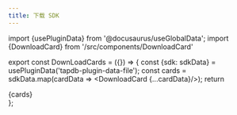 ```yaml
---
title: 下载 SDK
---
```


import {usePluginData} from '@docusaurus/useGlobalData';
import {DownloadCard} from '/src/components/DownloadCard'

export const DownLoadCards = ({}) => {
  const {sdk: sdkData} = usePluginData('tapdb-plugin-data-file');
  const cards =  sdkData.map(cardData => <DownloadCard {...cardData}/>);
  return <div>{cards}</div>
};

<DownLoadCards/>

